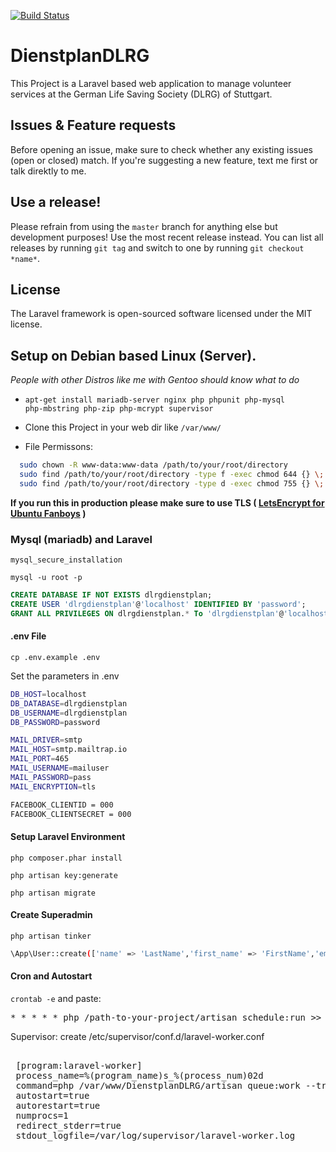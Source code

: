 [![Build Status](https://travis-ci.org/Philhil/DienstplanDLRG.svg?branch=master)](https://travis-ci.org/Philhil/DienstplanDLRG)

# DienstplanDLRG
This Project is a Laravel based web application to manage volunteer services at the German Life Saving Society (DLRG) of Stuttgart.

## Issues & Feature requests

Before opening an issue, make sure to check whether any existing issues
(open or closed) match. If you're suggesting a new feature, text me first or talk direktly to me.

## Use a release!

Please refrain from using the `master` branch for anything else but development purposes!
Use the most recent release instead. You can list all releases by running `git tag`
and switch to one by running `git checkout *name*`.

## License
The Laravel framework is open-sourced software licensed under the MIT license.

## Setup on Debian based Linux (Server).
_People with other Distros like me with Gentoo should know what to do_

* <code>apt-get install mariadb-server nginx php phpunit php-mysql php-mbstring php-zip php-mcrypt supervisor</code>

* Clone this Project in your web dir like <code>/var/www/</code>

* File Permissons:
```bash
  sudo chown -R www-data:www-data /path/to/your/root/directory
  sudo find /path/to/your/root/directory -type f -exec chmod 644 {} \;  
  sudo find /path/to/your/root/directory -type d -exec chmod 755 {} \;
```

**If you run this in production please make sure to use TLS ( [LetsEncrypt for Ubuntu Fanboys](https://www.digitalocean.com/community/tutorials/how-to-secure-nginx-with-let-s-encrypt-on-ubuntu-16-04) )**

### Mysql (mariadb) and Laravel

 <code>mysql_secure_installation</code>

 <code>mysql -u root -p</code>

```sql
CREATE DATABASE IF NOT EXISTS dlrgdienstplan;
CREATE USER 'dlrgdienstplan'@'localhost' IDENTIFIED BY 'password';
GRANT ALL PRIVILEGES ON dlrgdienstplan.* To 'dlrgdienstplan'@'localhost';
```

#### .env File
<code>cp .env.example .env</code>

Set the parameters in .env
```bash
DB_HOST=localhost
DB_DATABASE=dlrgdienstplan
DB_USERNAME=dlrgdienstplan
DB_PASSWORD=password

MAIL_DRIVER=smtp
MAIL_HOST=smtp.mailtrap.io
MAIL_PORT=465
MAIL_USERNAME=mailuser
MAIL_PASSWORD=pass
MAIL_ENCRYPTION=tls

FACEBOOK_CLIENTID = 000
FACEBOOK_CLIENTSECRET = 000
```


#### Setup Laravel Environment
<code>php composer.phar install</code>

<code>php artisan key:generate</code>

<code>php artisan migrate</code>

#### Create Superadmin
<code>php artisan tinker</code>

```bash
\App\User::create(['name' => 'LastName','first_name' => 'FirstName','email' => 'email@domain.de', 'password' => Hash::make('test'), 'role' => 'admin', 'approved' => '1']);
```

#### Cron and Autostart
<code>crontab -e</code> and paste:
<pre>* * * * * php /path-to-your-project/artisan schedule:run >> /dev/null 2>&1</pre>

 Supervisor: create /etc/supervisor/conf.d/laravel-worker.conf		
 <pre>		
 [program:laravel-worker]		
 process_name=%(program_name)s_%(process_num)02d		
 command=php /var/www/DienstplanDLRG/artisan queue:work --tries=3		
 autostart=true		
 autorestart=true		
 numprocs=1		
 redirect_stderr=true		
 stdout_logfile=/var/log/supervisor/laravel-worker.log		
 </pre>